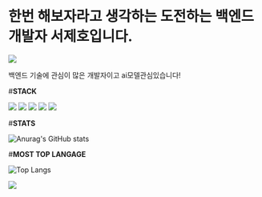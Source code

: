 # **한번 해보자라고 생각하는 도전하는 백엔드 개발자 서제호입니다.**

<a href="https://hits.seeyoufarm.com"><img src="https://hits.seeyoufarm.com/api/count/incr/badge.svg?url=https%3A%2F%2Fgithub.com%2Flemonticsoul&count_bg=%233DBCC8&title_bg=%23555555&icon=&icon_color=%23E7E7E7&title=hits&edge_flat=false"/></a>

백엔드 기술에 관심이 많은 개발자이고 ai모델관심있습니다!

#**STACK**

<img src="https://img.shields.io/badge/spring boot-6DB33F?style=for-the-badge&logo=spring boot&logoColor=white"> <img src="https://img.shields.io/badge/python -3776AB?style=for-the-badge&logo=python&logoColor=white"> <img src="https://img.shields.io/badge/pytorch-EE4C2C?style=for-the-badge&logo=pytorch&logoColor=white"> <img src="https://img.shields.io/badge/R-276DC3?style=for-the-badge&logo=R&logoColor=white"> <img src="https://img.shields.io/badge/mariadb-1F305F?style=for-the-badge&logo=mariadb&logoColor=white">



#**STATS**


![Anurag's GitHub stats](https://github-readme-stats.vercel.app/api?username=lemonticsoul&show_icons=true&theme=dracula)


#**MOST TOP LANGAGE**

![Top Langs](https://github-readme-stats.vercel.app/api/top-langs/?username=lemonticsoul&layout=compact&theme=dracula)



 <a href="mailto:sjho714@naver.com">
   <img src="https://img.shields.io/badge/Gmail-d14836?style=flat-square&logo=Navermail&logoColor=white&link=sjho714@naver.com"/>
</a>
